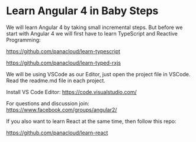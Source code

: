 # Learn Angular 4 in Baby Steps
We will learn Angular 4 by taking small incremental steps. But before we start with Angular 4 we will first have to learn TypeScript and Reactive Programming:

https://github.com/panacloud/learn-typescript

https://github.com/panacloud/learn-typed-rxjs


We will be using VSCode as our Editor, just open the project file in VSCode. Read the readme.md file in each project.

Install VS Code Editor: https://code.visualstudio.com/

For questions and discussion join: https://www.facebook.com/groups/angular2/

If you also want to learn React at the same time, then follow this repo:

https://github.com/panacloud/learn-react








